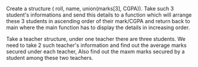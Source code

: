 Create a structure ( roll, name, union(marks[3], CGPA)). Take such 3 student's informations and send this details to a function which will arrange these 3 students in ascending order of their mark/CGPA and return back to main where the main function has to display the details in increasing order.
<!-- take two float values and interchange address 101 with 102 with other and 102 with 101 of other and then display both float values after interchanging. -->
Take a teacher structure, under one teacher there are three students. We need to take 2 such teacher's information and find out the average marks secured under each teacher, Also find out the maxm marks secured by a student among these two teachers.